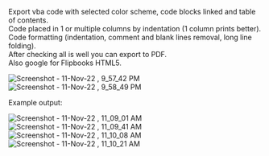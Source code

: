Export vba code with selected color scheme, code blocks linked and table of contents.  
Code placed in 1 or multiple columns by indentation (1 column prints better).  
Code formatting (indentation, comment and blank lines removal, long line folding).  
After checking all is well you can export to PDF.  
Also google for Flipbooks HTML5.  

![Screenshot - 11-Nov-22 , 9_57_42 PM](https://user-images.githubusercontent.com/62287665/201422327-6f0a6f5d-dafd-46e0-ad7d-cefeedf15d46.png)
![Screenshot - 11-Nov-22 , 9_58_49 PM](https://user-images.githubusercontent.com/62287665/201422436-2af5cbca-c25f-442c-b875-6ee9e799debd.png)

Example output:  

![Screenshot - 11-Nov-22 , 11_09_01 AM](https://user-images.githubusercontent.com/62287665/201417522-09af147b-7203-4f5c-a5e8-e4a2d55681ac.png)
![Screenshot - 11-Nov-22 , 11_09_41 AM](https://user-images.githubusercontent.com/62287665/201417528-64524e6c-27d7-4830-b558-edff170bb2eb.png)
![Screenshot - 11-Nov-22 , 11_10_08 AM](https://user-images.githubusercontent.com/62287665/201417529-e2293823-e362-43fb-8396-9e931f44395f.png)
![Screenshot - 11-Nov-22 , 11_10_21 AM](https://user-images.githubusercontent.com/62287665/201417532-5a24e4cf-4ed6-44d3-998d-ded70bd453c4.png)
